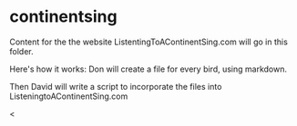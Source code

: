 # continentsing
Content for the the website ListentingToAContinentSing.com will go in this folder. 

Here's how it works: Don will create a file for every bird, using markdown.

Then David will write a script to incorporate the files into ListeningtoAContinentSing.com

<<audio FILENAME>>

